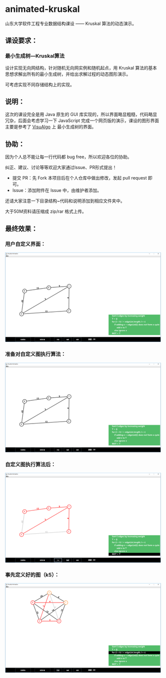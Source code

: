 # animated-kruskal

山东大学软件工程专业数据结构课设 —— Kruskal 算法的动态演示。



## 课设要求：

### 最小生成树—Kruskal算法

设计实现无向网结构，针对随机无向网实例和随机起点，用 Kruskal 算法的基本思想求解出所有的最小生成树，并给出求解过程的动态图形演示。

 可考虑实现不同存储结构上的实现。

## 说明：

这次的课设完全是用 Java 原生的 GUI 库实现的，所以界面略显粗糙，代码略显冗杂，后面会考虑学习一下 JavaScript 完成一个网页版的演示，课设的图形界面主要是参考了 [VisuAlgo](https://visualgo.net) 上 最小生成树的界面。



## 协助：

因为个人总不能让每一行代码都 bug free，所以欢迎各位的协助。

纠正、建议、讨论等等欢迎大家通过Issue、PR形式提出！

- 提交 PR：先 Fork 本项目后在个人仓库中做出修改，发起 pull request 即可。
- Issue：添加附件在 Issue 中，由维护者添加。

还请大家注意一下目录结构~代码和说明添加到相应文件夹中。

大于50M资料请压缩成 zip/rar 格式上传。

## 最终效果：

### 用户自定义界面：

![](Imgs/OwnGraphPanel.png)

### 准备对自定义图执行算法：

![](Imgs/OwnGraphPanel.png)

### 自定义图执行算法后：

![](Imgs/AlgoFinished.png)

### 事先定义好的图（k5）：

![](Imgs/FixedGraph.png)

